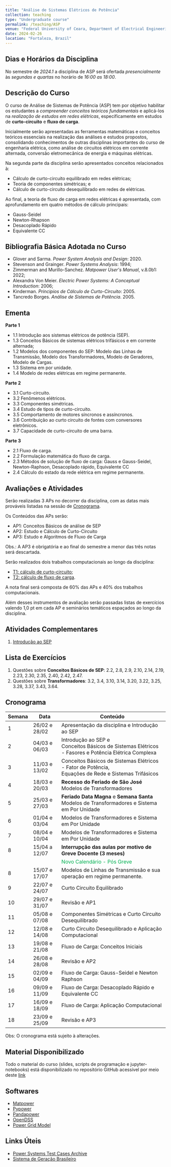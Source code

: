 ```yaml
---
title: "Análise de Sistemas Elétricos de Potência"
collection: teaching
type: "Undergraduate course"
permalink: /teaching/ASP
venue: "Federal University of Ceara, Department of Electrical Engineering"
date: 2024-02-26
location: "Fortaleza, Brazil"
---
```


## Dias e Horários da Disciplina

No semestre de *2024.1* a disciplina de ASP será ofertada *presencialmente* às *segundas e quartas* no horário de *16:00 as 18:00*.

## Descrição do Curso

O curso de Análise de Sistemas de Potência (ASP) tem por objetivo habilitar os estudantes a *compreender conceitos teóricos fundamentais* e aplicá-los na *realização de estudos em redes elétricas*, especificamente em estudos de **curto-circuito** e **fluxo de carga**.

Inicialmente serão apresentadas as ferramentas matemáticas e conceitos teóricos essenciais na realização das análises e estudos propostos, consolidando conhecimentos de outras disciplinas importantes do curso de engenharia elétrica, como análise de circuitos elétricos em corrente alternada, conversão eletromecânica de energia e máquinas elétricas.

Na segunda parte da disciplina serão apresentados conceitos relacionados à:
- Cálculo de curto-circuito equilibrado em redes elétricas;
- Teoria de componentes simétricas; e
- Cálculo de curto-circuito desequilibrado em redes de elétricas.

Ao final, a teoria de fluxo de carga em redes elétricas é apresentada, com aprofundamento em quatro métodos de cálculo principais:
- Gauss-Seidel
- Newton-Rhapson
- Desacoplado Rápido
- Equivalente CC

## Bibliografia Básica Adotada no Curso

- Glover and Sarma. *Power System Analysis and Design*: 2020.
- Stevenson and Grainger. *Power Systems Analysis*: 1994;
- Zimmerman and Murillo-Sanchez. *Matpower User's Manual*, v.8.0b1: 2022;
- Alexandra Von Meier. *Electric Power Systems: A Conceptual Introduction*: 2006;
- Kinderman. *Principios de Cálculo de Curto-Circuito*: 2005.
- Tancredo Borges. *Análise de Sistemas de Potência*. 2005.

## Ementa

**Parte 1**
- 1.1 Introdução aos sistemas elétricos de potência (SEP).
- 1.3 Conceitos Básicos de sistemas elétricos trifásicos e em corrente alternada;
- 1.2 Modelos dos componentes do SEP: Modelo das Linhas de Transmissão, Modelo dos Transformadores, Modelo de Geradores, Modelo de Cargas.
- 1.3 Sistema em por unidade.
- 1.4 Modelo de redes elétricas em regime permanente.

**Parte 2**
- 3.1 Curto-circuito.
- 3.2 Fenômenos elétricos.
- 3.3 Componentes simétricas.
- 3.4 Estudo de tipos de curto-circuito.
- 3.5 Comportamento de motores síncronos e assíncronos.
- 3.6 Contribuição ao curto circuito de fontes com conversores eletrônicos.
- 3.7 Capacidade de curto-circuito de uma barra.

**Parte 3**
- 2.1 Fluxo de carga.
- 2.2 Formulação matemática do fluxo de carga.
- 2.3 Métodos de solução de fluxo de carga: Gauss e Gauss-Seidel, Newton-Raphson, Desacoplado rápido, Equivalente CC
- 2.4 Cálculo do estado da rede elétrica em regime permanente.

## Avaliações e Atividades

Serão realizadas 3 APs no decorrer da disciplina, com as datas mais prováveis listadas na sessão de [Cronograma](#cronograma).

Os Conteúdos das APs serão:
- AP1: Conceitos Básicos de análise de SEP
- AP2: Estudo e Cálculo de Curto-Circuito
- AP3: Estudo e Algoritmos de Fluxo de Carga

Obs.: A AP3 é obrigatória e ao final do semestre a menor das três notas será descartada.

Serão realizados dois trabalhos computacionais ao longo da disciplina:
- [T1: cálculo de curto-circuito](/asp-t1);
- [T2: cálculo de fluxo de carga](/asp-t2).

A nota final será composta de 60% das APs e 40% dos trabalhos computacionais.

Além desses instrumentos de avaliação serão passadas listas de exercícios valendo 1,0 pt em cada AP e seminários temáticos espaçados ao longo da disciplina.

## Atividades Complementares

1. [Introdução ao SEP](/teaching/ASP/task-01)

## Lista de Exercícios

1. Questões sobre **Conceitos Básicos de SEP**: 2.2, 2.8, 2.9, 2.10, 2.14, 2.19, 2.23, 2.30, 2.35, 2.40, 2.42, 2.47.
2. Questões sobre **Transformadores**: 3.2, 3.4, 3.10, 3.14, 3.20, 3.22, 3.25, 3.28, 3.37, 3.43, 3.64.

## Cronograma


| Semana | Data          | Conteúdo                                                                                               |
| ------ | ------------- | ------------------------------------------------------------------------------------------------------ |
| 1      | 26/02 e 28/02 | Apresentação da disciplina e Introdução ao SEP                                                         |
| 2      | 04/03 e 06/03 | Introdução ao SEP e <br>Conceitos Básicos de Sistemas Elétricos - Fasores e Potência Elétrica Complexa |
| 3      | 11/03 e 13/02 | Conceitos Básicos de Sistemas Elétricos - Fator de Potência,<br>Equações de Rede e Sistemas Trifásicos |
| 4      | 18/03 e 20/03 | **Recesso do Feriado de São José**<br>Modelos de Transformadores                                       |
| 5      | 25/03 e 27/03 | **Feriado Data Magna** e **Semana Santa**<br>Modelos de Transformadores e Sistema em Por Unidade       |
| 6      | 01/04 e 03/04 | Modelos de Transformadores e Sistema em Por Unidade                                                    |
| 7      | 08/04 e 10/04 | Modelos de Transformadores e Sistema em Por Unidade                                                    |
| 8      | 15/04 a 12/07 | **Interrupção das aulas por motivo de Greve Docente (3 meses)**                                        |
|        |               | <span style="color:rgb(0, 176, 80)">Novo Calendário - Pós Greve</span>                                 |
| 8      | 15/07 e 17/07 | Modelos de Linhas de Transmissão e sua operação em regime permanente.                                  |
| 9      | 22/07 e 24/07 | Curto Circuito Equilibrado                                                                             |
| 10     | 29/07 e 31/07 | Revisão e AP1                                                                                          |
| 11     | 05/08 e 07/08 | Componentes Simétricas e Curto Circuito Desequilibrado                                                 |
| 12     | 12/08 e 14/08 | Curto Circuito Desequilibrado e Aplicação Computacional                                                |
| 13     | 19/08 e 21/08 | Fluxo de Carga: Conceitos Iniciais                                                                     |
| 14     | 26/08 e 28/08 | Revisão e AP2                                                                                          |
| 15     | 02/09 e 04/09 | Fluxo de Carga: Gauss-Seidel e Newton Raphson                                                          |
| 16     | 09/09 e 11/09 | Fluxo de Carga: Desacoplado Rápido e Equivalente CC                                                    |
| 17     | 16/09 e 18/09 | Fluxo de Carga: Aplicação Computacional                                                                |
| 18     | 23/09 e 25/09 | Revisão e AP3                                                                                          |


Obs: O cronograma está sujeito à alterações.

## Material Disponibilizado

Todo o material do curso (slides, scripts de programação e jupyter-notebooks) está disponibilizado no repositório GitHub acessível por meio deste [link](https://github.com/lucassm/asp-ufc)

## Softwares
- [Matpower](https://matpower.org/)
- [Pypower](https://pypi.org/project/PYPOWER/)
- [Pandapower](https://www.pandapower.org/)
- [OpenDSS](https://sourceforge.net/projects/electricdss/)
- [Power Grid Model](https://github.com/PowerGridModel/power-grid-model)

## Links Úteis
- [Power Systems Test Cases Archive](https://labs.ece.uw.edu/pstca/)
- [Sistema de Geração Brasileiro](https://app.powerbi.com/view?r=eyJrIjoiNjc4OGYyYjQtYWM2ZC00YjllLWJlYmEtYzdkNTQ1MTc1NjM2IiwidCI6IjQwZDZmOWI4LWVjYTctNDZhMi05MmQ0LWVhNGU5YzAxNzBlMSIsImMiOjR9)

